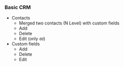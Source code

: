 ### Basic CRM
- Contacts
    - Merged two contacts (N Level) with custom fields
    - Add
    - Delete
    - Edit (only `dd`)
- Custom fields
    - Add
    - Delete
    - Edit
